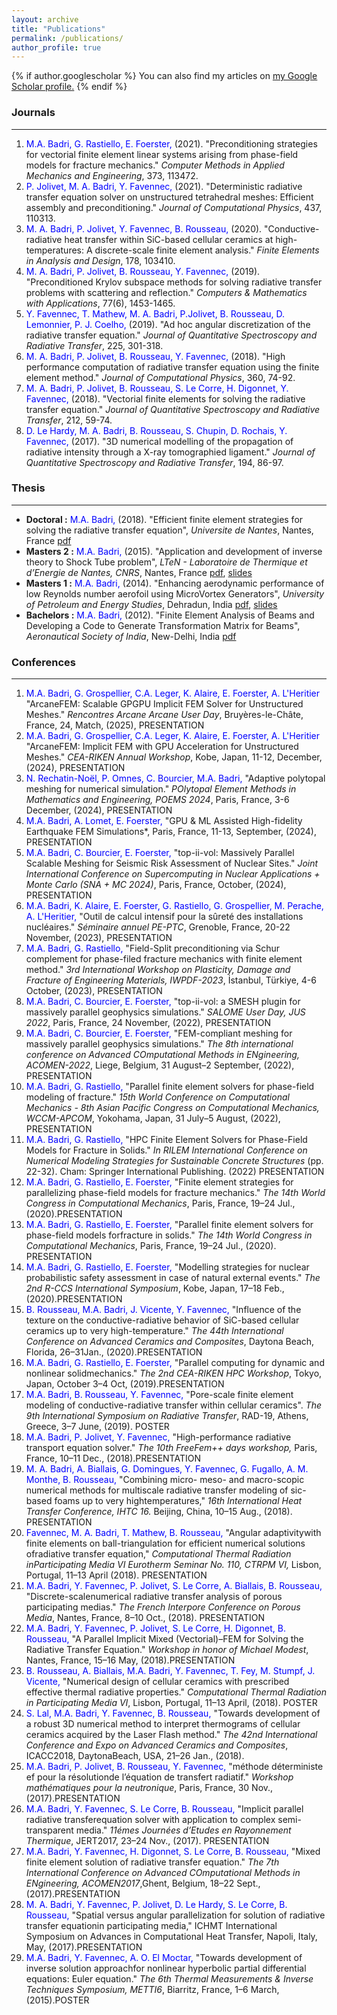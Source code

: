 ```yaml
---
layout: archive
title: "Publications"
permalink: /publications/
author_profile: true
---
```


{% if author.googlescholar %}
  You can also find my articles on <u><a href="{{https://scholar.google.com/citations?user=gZyo6egAAAAJ&hl=en}}">my Google Scholar profile</a>.</u>
{% endif %}


### Journals

------
1. <span style="color:blue">M.A. Badri, G. Rastiello, E. Foerster,</span> (2021). "Preconditioning strategies for vectorial finite element linear systems arising from phase-field models for fracture mechanics." *Computer Methods in Applied Mechanics and Engineering*, 373, 113472.
1. <span style="color:blue">P. Jolivet, M. A. Badri, Y. Favennec,</span> (2021). "Deterministic radiative transfer equation solver on unstructured tetrahedral meshes: Efficient assembly and preconditioning." *Journal of Computational Physics*, 437, 110313.
1. <span style="color:blue">M. A. Badri,  P. Jolivet, Y. Favennec, B. Rousseau,</span> (2020). "Conductive-radiative heat transfer within SiC-based cellular ceramics at high-temperatures: A discrete-scale finite element analysis." *Finite Elements in Analysis and Design*, 178, 103410.
2. <span style="color:blue">M. A. Badri,  P. Jolivet, B. Rousseau, Y. Favennec,</span> (2019). "Preconditioned Krylov subspace methods for solving radiative transfer problems with scattering and reflection." *Computers & Mathematics with Applications*, 77(6), 1453-1465.
3. <span style="color:blue">Y. Favennec, T. Mathew, M. A. Badri, P.Jolivet, B. Rousseau, D. Lemonnier,  P. J. Coelho,</span> (2019). "Ad hoc angular discretization of the radiative transfer equation." *Journal of Quantitative Spectroscopy and Radiative Transfer*, 225, 301-318.
4. <span style="color:blue">M. A. Badri,  P. Jolivet, B. Rousseau, Y. Favennec,</span> (2018). "High performance computation of radiative transfer equation using the finite element method." *Journal of Computational Physics*, 360, 74-92.
5. <span style="color:blue">M. A. Badri,  P. Jolivet, B. Rousseau, S. Le Corre, H. Digonnet, Y. Favennec,</span>  (2018). "Vectorial finite elements for solving the radiative transfer equation." *Journal of Quantitative Spectroscopy and Radiative Transfer*, 212, 59-74.
6. <span style="color:blue">D. Le Hardy, M. A. Badri, B. Rousseau, S. Chupin, D. Rochais, Y. Favennec,</span> (2017). "3D numerical modelling of the propagation of radiative intensity through a X-ray tomographied ligament." *Journal of Quantitative Spectroscopy and Radiative Transfer*, 194, 86-97.

### Thesis

------

- **Doctoral  :** <span style="color:blue">M.A. Badri,</span> (2018). "Efficient finite element strategies for solving the radiative transfer equation", *Universite de Nantes*, Nantes, France [pdf](/files/thesis/ThesisPhD.pdf)
- **Masters 2 :** <span style="color:blue">M.A. Badri,</span> (2015). "Application and development of inverse theory to Shock Tube problem", *LTeN - Laboratoire de Thermique et d’Energie de Nantes, CNRS*, Nantes, France [pdf](/files/thesis/ThesisM2.pdf), [slides](/files/slides/ThesisM2.pdf)
- **Masters 1 :** <span style="color:blue">M.A. Badri,</span> (2014). "Enhancing aerodynamic performance of low Reynolds number aerofoil using MicroVortex Generators", *University of Petroleum and Energy Studies*, Dehradun, India  [pdf](/files/thesis/ThesisM1.pdf), [slides](/files/slides/ThesisM1.pdf)
- **Bachelors :** <span style="color:blue">M.A. Badri,</span> (2012). "Finite Element Analysis of Beams and Developing a Code to Generate Transformation Matrix for Beams", *Aeronautical Society of India*, New-Delhi, India [pdf](/files/thesis/ThesisBE.pdf)

### Conferences

------
1. <span style="color:blue">M.A. Badri, G. Grospellier, C.A. Leger, K. Alaire, E. Foerster,  A. L'Heritier</span> "ArcaneFEM: Scalable GPGPU Implicit FEM Solver for Unstructured Meshes." *Rencontres Arcane Arcane User Day*, Bruyères-le-Châte, France, 24, Match, (2025), PRESENTATION
1. <span style="color:blue">M.A. Badri, G. Grospellier, C.A. Leger, K. Alaire, E. Foerster,  A. L'Heritier</span> "ArcaneFEM: Implicit FEM with GPU Acceleration for Unstructured Meshes." *CEA-RIKEN  Annual Workshop*, Kobe, Japan, 11-12, December, (2024), PRESENTATION
1. <span style="color:blue">N. Rechatin-Noël, P. Omnes, C. Bourcier,  M.A. Badri,</span> "Adaptive polytopal meshing for numerical simulation." *POlytopal Element Methods in Mathematics and Engineering, POEMS 2024*, Paris, France, 3-6 December, (2024),  PRESENTATION
1. <span style="color:blue">M.A. Badri, A. Lomet, E. Foerster,</span> "GPU & ML Assisted High-fidelity Earthquake FEM Simulations*, Paris, France, 11-13, September, (2024), PRESENTATION
1. <span style="color:blue">M.A. Badri, C. Bourcier, E. Foerster,</span> "top-ii-vol: Massively Parallel Scalable Meshing for Seismic Risk Assessment of Nuclear Sites." *Joint International Conference on Supercomputing in Nuclear Applications + Monte Carlo (SNA + MC 2024)*, Paris, France, October, (2024),  PRESENTATION
1. <span style="color:blue">M.A. Badri, K. Alaire, E. Foerster, G. Rastiello, G. Grospellier, M. Perache,  A. L'Heritier,</span> "Outil de calcul intensif pour la sûreté des installations nucléaires." *Séminaire annuel PE-PTC*, Grenoble, France, 20-22 November, (2023),  PRESENTATION
1. <span style="color:blue">M.A. Badri, G. Rastiello,</span> "Field-Split preconditioning via Schur complement for phase-filed fracture mechanics with finite element method." *3rd International Workshop on Plasticity, Damage and Fracture of Engineering Materials, IWPDF-2023*, İstanbul, Türkiye, 4-6 October, (2023),  PRESENTATION
1. <span style="color:blue">M.A. Badri, C. Bourcier, E. Foerster,</span> "top-ii-vol: a SMESH plugin for massively parallel geophysics simulations." *SALOME User Day, JUS 2022*, Paris, France, 24 November, (2022),  PRESENTATION
1. <span style="color:blue">M.A. Badri, C. Bourcier, E. Foerster,</span> "FEM-compliant meshing for massively parallel geophysics simulations." *The 8th international conference on Advanced COmputational Methods in ENgineering, ACOMEN-2022*, Liege, Belgium, 31 August–2 September, (2022),  PRESENTATION
1. <span style="color:blue">M.A. Badri, G. Rastiello,</span> "Parallel finite element solvers for phase-field modeling of fracture." *15th World Conference on Computational Mechanics - 8th Asian Pacific Congress on Computational Mechanics, WCCM-APCOM*, Yokohama, Japan, 31 July–5 August, (2022),  PRESENTATION 
1. <span style="color:blue">M.A. Badri, G. Rastiello,</span> "HPC Finite Element Solvers for Phase-Field Models for Fracture in Solids." *In RILEM International Conference on Numerical Modeling Strategies for Sustainable Concrete Structures* (pp. 22-32). Cham: Springer International Publishing. (2022) PRESENTATION
1. <span style="color:blue">M.A. Badri, G. Rastiello, E. Foerster,</span> "Finite element strategies for parallelizing phase-field models for fracture mechanics." *The 14th World Congress in Computational Mechanics*, Paris, France, 19–24 Jul., (2020).PRESENTATION 
2. <span style="color:blue">M.A. Badri, G. Rastiello, E. Foerster,</span> "Parallel finite element solvers for phase-field models forfracture in solids." *The 14th World Congress in Computational Mechanics*, Paris, France, 19–24 Jul., (2020). PRESENTATION
2. <span style="color:blue">M.A. Badri, G. Rastiello, E. Foerster,</span> "Modelling strategies for nuclear probabilistic safety assessment in case of natural external events." *The 2nd R-CCS International Symposium*, Kobe, Japan, 17–18 Feb., (2020).PRESENTATION
2. <span style="color:blue">B. Rousseau, M.A. Badri, J. Vicente, Y. Favennec,</span> "Influence of the texture on the conductive-radiative behavior of SiC-based cellular ceramics up to very high-temperature." *The 44th International Conference on Advanced Ceramics and Composites*, Daytona Beach, Florida, 26–31Jan., (2020).PRESENTATION
2. <span style="color:blue">M.A. Badri, G. Rastiello, E. Foerster,</span> "Parallel computing for dynamic and nonlinear solidmechanics." *The 2nd CEA-RIKEN HPC Workshop*, Tokyo, Japan, October 3–4 Oct, (2019).PRESENTATION
2. <span style="color:blue">M.A. Badri, B. Rousseau, Y. Favennec,</span> "Pore-scale finite element modeling of conductive-radiative transfer within cellular ceramics". *The 9th International Symposium on Radiative Transfer*, RAD-19, Athens, Greece, 3–7 June, (2019). POSTER
2. <span style="color:blue">M.A. Badri, P. Jolivet, Y. Favennec,</span> "High-performance radiative transport equation solver." *The 10th FreeFem++ days workshop,* Paris, France, 10–11 Dec., (2018).PRESENTATION
2. <span style="color:blue">M. A. Badri, A. Biallais, G. Domingues, Y. Favennec, G. Fugallo, A. M. Monthe, B. Rousseau,</span>  "Combining micro- meso- and macro-scopic numerical methods for multiscale radiative transfer modeling of sic-based foams up to very hightemperatures," *16th International Heat Transfer Conference, IHTC 16.* Beijing, China,  10–15 Aug., (2018). PRESENTATION 
2. <span style="color:blue">Favennec, M. A. Badri, T. Mathew, B. Rousseau,</span>  "Angular adaptivitywith finite elements on ball-triangulation for efficient numerical solutions ofradiative transfer equation," *Computational Thermal Radiation inParticipating Media VI Eurotherm Seminar No. 110, CTRPM VI,* Lisbon, Portugal, 11–13 April (2018). PRESENTATION 
2. <span style="color:blue">M.A. Badri, Y. Favennec, P. Jolivet, S. Le Corre, A. Biallais, B. Rousseau,</span> "Discrete-scalenumerical radiative transfer analysis of porous participating medias." *The French Interpore Conference on Porous Media*, Nantes, France, 8–10 Oct., (2018).   PRESENTATION
2. <span style="color:blue">M.A. Badri, Y. Favennec, P. Jolivet, S. Le Corre, H. Digonnet, B. Rousseau,</span> "A Parallel Implicit Mixed (Vectorial)–FEM for Solving the Radiative Transfer Equation." *Workshop in honor of Michael Modest*, Nantes, France, 15–16 May, (2018).PRESENTATION
2. <span style="color:blue">B. Rousseau, A. Biallais, M.A. Badri, Y. Favennec, T. Fey, M. Stumpf, J. Vicente,</span> "Numerical design of cellular ceramics with prescribed effective thermal radiative properties." *Computational Thermal Radiation in Participating Media VI*, Lisbon, Portugal, 11–13 April, (2018). POSTER
2. <span style="color:blue">S. Lal, M.A. Badri, Y. Favennec, B. Rousseau,</span> "Towards development of a robust 3D numerical method to interpret thermograms of cellular ceramics acquired by the Laser Flash method." *The 42nd International Conference and Expo on Advanced Ceramics and Composites*, ICACC2018, DaytonaBeach, USA, 21–26 Jan., (2018).
2. <span style="color:blue">M.A. Badri, P. Jolivet, B. Rousseau, Y. Favennec,</span> "méthode déterministe ef pour la résolutionde l’équation de transfert radiatif." *Workshop mathématiques pour la neutronique*, Paris, France, 30 Nov., (2017).PRESENTATION
2. <span style="color:blue">M.A. Badri, Y. Favennec, S. Le Corre, B. Rousseau,</span> "Implicit parallel radiative transferequation solver with application to complex semi-transparent media." *11émes Journées d’Etudes en Rayonnement Thermique*, JERT2017, 23–24 Nov., (2017).  PRESENTATION
2. <span style="color:blue">M.A. Badri, Y. Favennec, H. Digonnet, S. Le Corre, B. Rousseau,</span> "Mixed finite element solution of radiative transfer equation." *The 7th International Conference on Advanced COmputational Methods in ENgineering, ACOMEN2017*,Ghent, Belgium, 18–22 Sept., (2017).PRESENTATION
2. <span style="color:blue">M. A. Badri, Y. Favennec, P. Jolivet, D. Le Hardy, S. Le Corre,  B. Rousseau,</span>  "Spatial versus angular parallelization for solution of radiative transfer equationin participating media,"  ICHMT International Symposium on Advances in Computational Heat Transfer, Napoli, Italy, May, (2017).PRESENTATION
2. <span style="color:blue">M.A. Badri, Y. Favennec, A. O. El Moctar,</span> "Towards development of inverse solution approachfor nonlinear hyperbolic partial differential equations: Euler equation." *The 6th Thermal Measurements & Inverse Techniques Symposium, METTI6*, Biarritz, France, 1–6 March, (2015).POSTER

